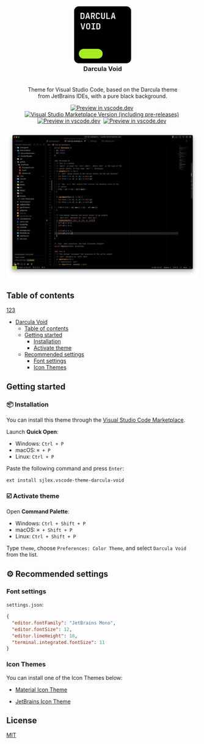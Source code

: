 <h3 align="center">
  <br>
    <img src="./assets/icon.png" alt="logo" width="150">
  <br>
  Darcula Void
  <br><br>
</h1>

<div align="center">
<p>Theme for Visual Studio Code, based on&nbsp;the Darcula theme <br> from JetBrains IDEs, with a&nbsp;pure black background.</p>
</div>

<p align="center">
	<a href=""><img src="https://img.shields.io/badge/preview%20in-vscode.dev-brightgreen" alt="Preview in vscode.dev"></a>&nbsp;
    <a href=""><img src="https://img.shields.io/visual-studio-marketplace/v/akamud.vscode-theme-onedark" alt="Visual Studio Marketplace Version (including pre-releases)"></a>&nbsp;
    <a href=""><img src="https://img.shields.io/visual-studio-marketplace/d/akamud.vscode-theme-onedark" alt="Preview in vscode.dev"></a>&nbsp;
    <a href=""><img src="https://img.shields.io/visual-studio-marketplace/r/akamud.vscode-theme-onedark" alt="Preview in vscode.dev"></a>&nbsp;
</p>

![GitHub VS Code theme](/assets/3.png)

## Table of contents

<a name="hello-devto" href="#:package:-activate-theme">123</a>

- [Darcula Void](#)
  - [Table of contents](#table-of-contents)
  - [Getting started](#getting-started)
    - [Installation](#:package:-installation)
    - [Activate theme](#☑️-activate-theme)
  - [Recommended settings](#⚙️-recommended-settings)
    - [Font settings](#font-settings)
    - [Icon Themes](#icon-themes)

## Getting started

### 📦 Installation

You can install this theme through the [Visual Studio Code Marketplace](https://marketplace.visualstudio.com/items?itemName=sjlex.vscode-theme-darcula-void).

Launch **Quick Open**:

  - Windows: `Ctrl + P`
  - macOS: `⌘ + P`
  - Linux: `Ctrl + P`

Paste the following command and press `Enter`:

```shell
ext install sjlex.vscode-theme-darcula-void
```

### ☑️ Activate theme

Open **Command Palette**:

  - Windows: `Ctrl + Shift + P`
  - macOS: `⌘ + Shift + P`
  - Linux: `Ctrl + Shift + P`

Type `theme`, choose `Preferences: Color Theme`, and select `Darcula Void` from the list.

## ⚙️ Recommended settings

### Font settings

`settings.json`:

```json
{
  "editor.fontFamily": "JetBrains Mono",
  "editor.fontSize": 12,
  "editor.lineHeight": 18,
  "terminal.integrated.fontSize": 11
}
```

### Icon Themes

You can install one of the Icon Themes below:

- [Material Icon Theme](https://marketplace.visualstudio.com/items?itemName=PKief.material-icon-theme)

- [JetBrains Icon Theme](https://marketplace.visualstudio.com/items?itemName=chadalen.vscode-jetbrains-icon-theme)


## License

[MIT](LICENSE)
